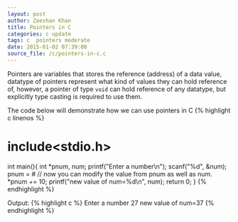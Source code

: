 ```yaml
---
layout: post
author: Zeeshan Khan
title: Pointers in C
categories: c update
tags: c  pointers moderate
date: 2015-01-02 07:39:00
source_file: /c/pointers-in-c.c
---
```

Pointers are variables that stores the reference (address) of a data value, datatype of pointers represent what kind of values they can hold reference of, however, a pointer of type `void` can hold reference of any datatype, but explicitly type casting is required to use them.

The code below will demonstrate how we can use pointers in C
{% highlight c linenos %}
# include<stdio.h>
int main(){
	int *pnum, num;
	printf("Enter a number\n");
	scanf("%d", &num);
	pnum = &num;
	// now you can modify the value from pnum as well as num.
	*pnum += 10;
	printf("new value of num=%d\n", num);
	return 0;
}
{% endhighlight %}

Output:
{% highlight c %}
Enter a number
27
new value of num=37
{% endhighlight %}
